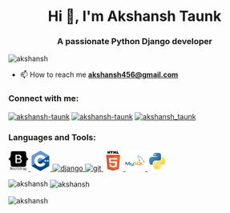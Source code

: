 <h1 align="center">Hi 👋, I'm Akshansh Taunk</h1>
<h3 align="center">A passionate Python Django developer</h3>

<p align="left"> <img src="https://komarev.com/ghpvc/?username=akshansh&label=Profile%20views&color=0e75b6&style=flat" alt="akshansh" /> </p>

- 📫 How to reach me **akshansh456@gmail.com**

<h3 align="left">Connect with me:</h3>
<p align="left">
<a href="https://linkedin.com/in/akshansh-taunk" target="blank"><img align="center" src="https://raw.githubusercontent.com/rahuldkjain/github-profile-readme-generator/master/src/images/icons/Social/linked-in-alt.svg" alt="akshansh-taunk" height="30" width="40" /></a>
<a href="https://fb.com/akshansh-taunk" target="blank"><img align="center" src="https://raw.githubusercontent.com/rahuldkjain/github-profile-readme-generator/master/src/images/icons/Social/facebook.svg" alt="akshansh-taunk" height="30" width="40" /></a>
<a href="https://instagram.com/akshansh_taunk" target="blank"><img align="center" src="https://raw.githubusercontent.com/rahuldkjain/github-profile-readme-generator/master/src/images/icons/Social/instagram.svg" alt="akshansh_taunk" height="30" width="40" /></a>
</p>

<h3 align="left">Languages and Tools:</h3>
<p align="left"> <a href="https://getbootstrap.com" target="_blank" rel="noreferrer"> <img src="https://raw.githubusercontent.com/devicons/devicon/master/icons/bootstrap/bootstrap-plain-wordmark.svg" alt="bootstrap" width="40" height="40"/> </a> <a href="https://www.w3schools.com/cpp/" target="_blank" rel="noreferrer"> <img src="https://raw.githubusercontent.com/devicons/devicon/master/icons/cplusplus/cplusplus-original.svg" alt="cplusplus" width="40" height="40"/> </a> <a href="https://www.djangoproject.com/" target="_blank" rel="noreferrer"> <img src="https://cdn.worldvectorlogo.com/logos/django.svg" alt="django" width="40" height="40"/> </a> <a href="https://git-scm.com/" target="_blank" rel="noreferrer"> <img src="https://www.vectorlogo.zone/logos/git-scm/git-scm-icon.svg" alt="git" width="40" height="40"/> </a> <a href="https://www.w3.org/html/" target="_blank" rel="noreferrer"> <img src="https://raw.githubusercontent.com/devicons/devicon/master/icons/html5/html5-original-wordmark.svg" alt="html5" width="40" height="40"/> </a> <a href="https://www.mysql.com/" target="_blank" rel="noreferrer"> <img src="https://raw.githubusercontent.com/devicons/devicon/master/icons/mysql/mysql-original-wordmark.svg" alt="mysql" width="40" height="40"/> </a> <a href="https://www.python.org" target="_blank" rel="noreferrer"> <img src="https://raw.githubusercontent.com/devicons/devicon/master/icons/python/python-original.svg" alt="python" width="40" height="40"/> </a> </p>

<p><img align="left" src="https://github-readme-stats.vercel.app/api/top-langs?username=akshansh&show_icons=true&locale=en&layout=compact" alt="akshansh" /></p>

<p>&nbsp;<img align="center" src="https://github-readme-stats.vercel.app/api?username=akshansh&show_icons=true&locale=en" alt="akshansh" /></p>

<p><img align="center" src="https://github-readme-streak-stats.herokuapp.com/?user=akshansh&" alt="akshansh" /></p>
